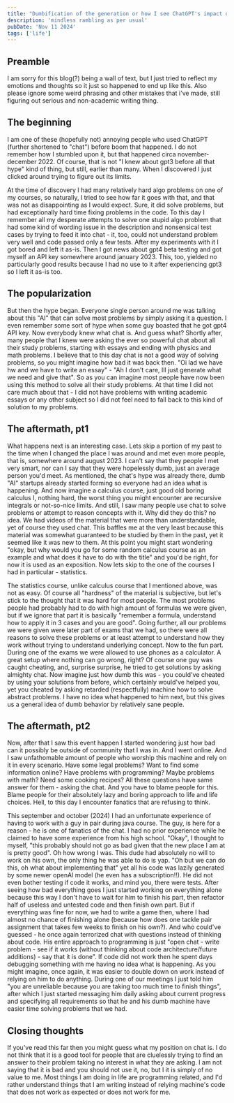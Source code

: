 ```yaml
---
title: "Dumbification of the generation or how I see ChatGPT's impact on society"
description: 'mindless rambling as per usual'
pubDate: 'Nov 11 2024'
tags: ['life']
---
```


## Preamble
I am sorry for this blog(?) being a wall of text, but I just tried to reflect my emotions and thoughts so it just so happened to end up like this. Also please ignore some weird phrasing and other mistakes that i've made, still figuring out serious and non-academic writing thing.

## The beginning
I am one of these (hopefully not) annoying people who used ChatGPT (further shortened to "chat") before boom that happened. I do not remember how I stumbled upon it, but that happened circa november-december 2022. Of course, that is not "I knew about gpt3 before all that hype" kind of thing, but still, earlier than many. When I discovered I just clicked around trying to figure out its limits.

At the time of discovery I had many relatively hard algo problems on one of my courses, so naturally, I tried to see how far it goes with that, and that was not as disappointing as I would expect. Sure, it did solve problems, but had exceptionally hard time fixing problems in the code. To this day I remember all my desperate attempts to solve one stupid algo problem that had some kind of wording issue in the description and nonsensical test cases by trying to feed it into chat - it, too, could not understand problem very well and code passed only a few tests. After my experiments with it I got bored and left it as-is. Then I got news about gpt4 beta testing and got myself an API key somewhere around january 2023. This, too, yielded no particularly good results because I had no use to it after experiencing gpt3 so I left it as-is too. 

## The popularization
But then the hype began. Everyone single person around me was talking about this "AI" that can solve most problems by simply asking it a question. I even remember some sort of hype when some guy boasted that he got gpt4 API key. Now everybody knew what chat is. And guess what? Shortly after, many people that I knew were asking the ever so powerful chat about all their study problems, starting with essays and ending with physics and math problems. I believe that to this day chat is not a good way of solving problems, so you might imagine how bad it was back then. "Oi lad we have <subject> hw and we have to write an essay" - "Ah I don't care, Ill just generate what we need and give that". So as you can imagine most people have now been using this method to solve all their study problems. At that time I did not care much about that - I did not have problems with writing academic essays or any other subject so I did not feel need to fall back to this kind of solution to my problems.

## The aftermath, pt1
What happens next is an interesting case. Lets skip a portion of my past to the time when I changed the place I was around and met even more people, that is, somewhere around august 2023. I can't say that they people I met very smart, nor can I say that they were hopelessly dumb, just an average person you'd meet. As mentioned, the chat's hype was already there, dumb "AI" startups already started forming so everyone had an idea what is happening. And now imagine a calculus course, just good old boring calculus I, nothing hard, the worst thing you might encounter are recursive integrals or not-so-nice limits. And still, I saw many people use chat to solve problems or attempt to reason concepts with it. Why did they do this? no idea. We had videos of the material that were more than understandable, yet of course they used chat. This baffles me at the very least because this material was somewhat guaranteed to be studied by them in the past, yet it seemed like it was new to them. At this point you might start wondering "okay, but why would you go for some random calculus course as an example and what does it have to do with the title" and you'd be right, for now it is used as an exposition. Now lets skip to the one of the courses I had in particular - statistics.

The statistics course, unlike calculus course that I mentioned above, was not as easy. Of course all "hardness" of the material is subjective, but let's stick to the thought that it was hard for most people. The most problems people had probably had to do with high amount of formulas we were given, but if we ignore that part it is basically "remember a formula, understand how to apply it in 3 cases and you are good". Going further, all our problems we were given were later part of exams that we had, so there were all reasons to solve these problems or at least attempt to understand how they work without trying to understand underlying concept. Now to the fun part. During one of the exams we were allowed to use phones as a calculator. A great setup where nothing can go wrong, right? Of course one guy was caught cheating, and, surprise surprise, he tried to get solutions by asking almighty chat. Now imagine just how dumb this was - you could've cheated by using your solutions from before, which certainly would've helped you, yet you cheated by asking retarded (respectfully) machine how to solve abstract problems. I have no idea what happened to him next, but this gives us a general idea of dumb behavior by relatively sane people.

## The aftermath, pt2
Now, after that I saw this event happen I started wondering just how bad can it possibly be outside of community that I was in. And I went online. And I saw unfathomable amount of people who worship this machine and rely on it in every scenario. Have some legal problems? Want to find some information online? Have problems with programming? Maybe problems with math? Need some cooking recipes? All these questions have same answer for them - asking the chat. And you have to blame people for this. Blame people for their absolutely lazy and boring approach to life and life choices. Hell, to this day I encounter fanatics that are refusing to think. 

This september and october (2024) I had an unfortunate experience of having to work with a guy in pair during java course. The guy, is here for a reason - he is one of fanatics of the chat. I had no prior experience while he claimed to have some experience from his high school. "Okay", I thought to myself, "this probably should not go as bad given that the new place I am at is pretty good". Oh how wrong I was. This dude had absolutely no will to work on his own, the only thing he was able to do is yap. "Oh but we can do this, oh what about implementing that" yet all his code was lazily generated by some newer openAI model (he even has a subscription!!).  He did not even bother testing if code it works, and mind you, there were tests. After seeing how bad everything goes I just started working on everything alone because this way I don't have to wait for him to finish his part, then refactor half of useless and untested code and then finish own part. But if everything was fine for now, we had to write a game then, where I had almost no chance of finishing alone (because how does one tackle pair assignment that takes few weeks to finish on his own?). And who could've guessed - he once again terrorized chat with questions instead of thinking about code. His entire approach to programming is just "open chat - write problem - see if it works (without thinking about code architecture/future additions) - say that it is done". If code did not work then he spent days debugging something with me having no idea what is happening. As you might imagine, once again, it was easier to double down on work instead of relying on him to do anything. During one of our meetings I just told him "you are unreliable because you are taking too much time to finish things", after which I just started messaging him daily asking about current progress and specifying all requirements so that he and his dumb machine have easier time solving problems that we had.

## Closing thoughts
If you've read this far then you might guess what my position on chat is. I do not think that it is a good tool for people that are cluelessly trying to find an answer to their problem taking no interest in what they are asking. I am not saying that it is bad and you should not use it, no, but I it is simply of no value to me. Most things I am doing in life are programming related, and I'd rather understand things that I am writing instead of relying machine's code that does not work as expected or does not work for me. 
